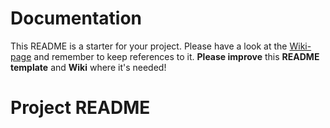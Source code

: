 # Documentation
This README is a starter for your project. Please have a look at the [Wiki-page](https://github.com/nodeone/documentation/wiki) and remember to keep references to it. **Please improve** this **README template** and **Wiki** where it's needed!

# Project README

